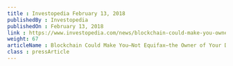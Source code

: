 ```yaml
---
title : Investopedia February 13, 2018
publishedBy : Investopedia
publishedOn : February 13, 2018
link : https://www.investopedia.com/news/blockchain-could-make-you-owner-data-privacy-selling-purchase-history
weight: 67
articleName : Blockchain Could Make You—Not Equifax—the Owner of Your Data
class : pressArticle
---
```

